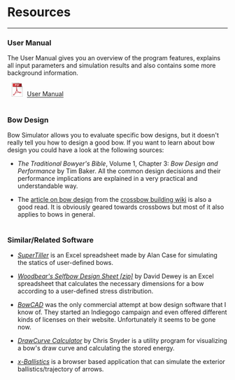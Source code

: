 # Resources

---

### User Manual

The User Manual gives you an overview of the program features, explains all input parameters and simulation results and also contains some more background information.

<img src="../images/icon_pdf.png" style="width: 25px; margin: 0px 10px 0px 10px">[User Manual](files/user-manual.pdf)
<br><br>

<!--
### Technical Documentation

The Technical Documentation is geared towards developers and interested users who want to know exactly what the program is doing behind the scenes.
It contains all the theoretical work that Bow Simulator is based on, including the considerations that led to the mathematical bow model,
the derivation of the equations of motion and the numerical solution methods used to obtain the final results.

<img src="../img/icon_pdf.png" style="width: 25px; margin: 0px 10px 0px 10px">[Technical Documentation]()
<br>
<br>
-->

### Bow Design

Bow Simulator allows you to evaluate specific bow designs, but it doesn't really tell you how to design a good bow.
If you want to learn about bow design you could have a look at the following sources:

* *The Traditional Bowyer's Bible*, Volume 1, Chapter 3: *Bow Design and Performance* by Tim Baker.
All the common design decisions and their performance implications are explained in a very practical and understandable way.

* The [article on bow design](http://crossbow.wikia.com/wiki/Bow_design) from the [crossbow building wiki](http://crossbow.wikia.com/wiki/Crossbow_Building_Wiki) is also a good read.
It is obviously geared towards crossbows but most of it also applies to bows in general.
<br><br>

### Similar/Related Software

* [*SuperTiller*](http://www.buildyourownbow.com/build-alongs/how-to-use-supertiller-build-along/) is an Excel spreadsheet made by Alan Case for simulating the statics of user-defined bows.

* [*Woodbear's Selfbow Design Sheet [zip]*](files/woodbears-selfbow-design-sheet.zip) by David Dewey is an Excel spreadsheet that calculates the necessary dimensions for a bow according to a user-defined stress distribution.

* [*BowCAD*](https://www.indiegogo.com/projects/bowcad#/) was the only commercial attempt at bow design software that I know of. They started an Indiegogo campaign and even offered different kinds of licenses on their website. Unfortunately it seems to be gone now.

* [*DrawCurve Calculator*](http://www-personal.umich.edu/~cdsnyder/drawcurve/) by Chris Snyder is a utility program for visualizing a bow's draw curve and calculating the stored energy.

* [*x-Ballistics*](http://www.x-ballistics.eu/cms/home/) is a browser based application that can simulate the exterior ballistics/trajectory of arrows.

<!--
### Physics of Bow and Arrow

**Archery Physics**

* *Determining the Stiffness Properties of Bowstring Materials* by Stefan Pfeifer [(PFD)]()

* *A method for static dimensioning of bows* by Stefan Pfeifer [(PDF)]()
-->
